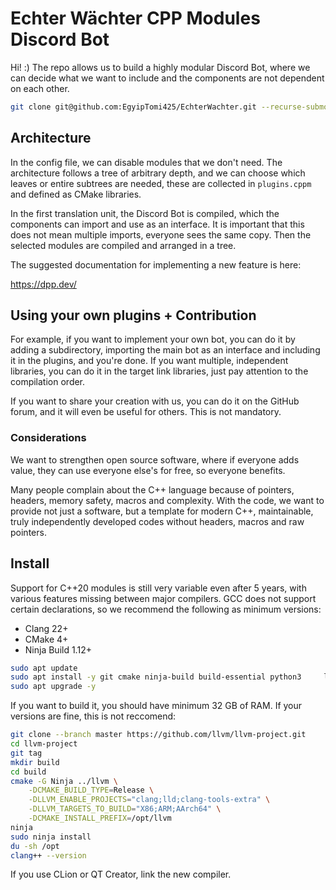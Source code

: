 # Echter Wächter CPP Modules Discord Bot

Hi! :) The repo allows us to build a highly modular Discord Bot, where we can decide what we want to include and the components are not dependent on each other.

```bash
git clone git@github.com:EgyipTomi425/EchterWachter.git --recurse-submodules 
```

## Architecture

In the config file, we can disable modules that we don't need. The architecture follows a tree of arbitrary depth, and we can choose which leaves or entire subtrees are needed, these are collected in `plugins.cppm` and defined as CMake libraries.

In the first translation unit, the Discord Bot is compiled, which the components can import and use as an interface. It is important that this does not mean multiple imports, everyone sees the same copy. Then the selected modules are compiled and arranged in a tree.

The suggested documentation for implementing a new feature is here:

https://dpp.dev/

## Using your own plugins + Contribution

For example, if you want to implement your own bot, you can do it by adding a subdirectory, importing the main bot as an interface and including it in the plugins, and you're done. If you want multiple, independent libraries, you can do it in the target link libraries, just pay attention to the compilation order.

If you want to share your creation with us, you can do it on the GitHub forum, and it will even be useful for others. This is not mandatory.

### Considerations

We want to strengthen open source software, where if everyone adds value, they can use everyone else's for free, so everyone benefits.

Many people complain about the C++ language because of pointers, headers, memory safety, macros and complexity. With the code, we want to provide not just a software, but a template for modern C++, maintainable, truly independently developed codes without headers, macros and raw pointers.

## Install

Support for C++20 modules is still very variable even after 5 years, with various features missing between major compilers. GCC does not support certain declarations, so we recommend the following as minimum versions:
- Clang 22+
- CMake 4+
- Ninja Build 1.12+

```bash
sudo apt update
sudo apt install -y git cmake ninja-build build-essential python3     libncurses5-dev libxml2-dev zlib1g-dev libedit-dev swig clang-tools clang gcc g++
sudo apt upgrade -y
```

If you want to build it, you should have minimum 32 GB of RAM. If your versions are fine, this is not reccomend:

```bash
git clone --branch master https://github.com/llvm/llvm-project.git
cd llvm-project
git tag
mkdir build
cd build
cmake -G Ninja ../llvm \
    -DCMAKE_BUILD_TYPE=Release \
    -DLLVM_ENABLE_PROJECTS="clang;lld;clang-tools-extra" \
    -DLLVM_TARGETS_TO_BUILD="X86;ARM;AArch64" \
    -DCMAKE_INSTALL_PREFIX=/opt/llvm
ninja
sudo ninja install
du -sh /opt
clang++ --version

```

If you use CLion or QT Creator, link the new compiler.
